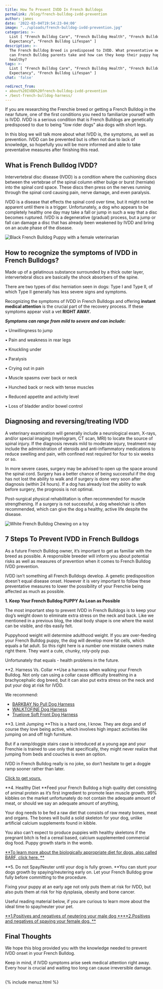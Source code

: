 ```yaml
---
title: How To Prevent IVDD In French Bulldogs
permalink: /blog/french-bulldog-ivdd-prevention
author: james
date: '2022-03-04T19:54:23-04:00'
image: "../uploads/french-bulldog-ivdd-prevention.jpg"
categories: >-
  List [ "French Bulldog Care", "French Bulldog Health", "French Bulldog Life
  Expectancy", "French Bulldog Lifespan" ]
description: >-
  The French Bulldog Breed is predisposed to IVDD. What preventative measures
  can French Bulldog parents take and how can they keep their puppy happy and
  healthy?
tags: >-
  List [ "French Bulldog Care", "French Bulldog Health", "French Bulldog Life
  Expectancy", "French Bulldog Lifespan" ]
chat: 'false'

redirect_from: 
- about%20IVDD%20french-bulldog-ivdd-prevention
- /best-french-bulldog-harness/
---
```

If you are researching the Frenchie breed or getting a French Bulldog in the near future, one of the first conditions you need to familiarize yourself with is IVDD. IVDD is a serious condition that is French Bulldogs are genetically predisposed to due to being "low rider dogs" aka dogs with short legs. 

 In this blog we will talk more about what IVDD is, the symptoms, as well as prevention. IVDD can be  prevented but is often not due to lack of knowledge, so hopefully you will be more informed and able to take preventative measures after finishing this read. 

## What is French Bulldog IVDD?

Intervertebral disc disease (IVDD) is a condition where the cushioning discs between the vertebrae of the spinal column either bulge or burst (herniate) into the spinal cord space. These discs then press on the nerves running through the spinal cord causing pain, nerve damage, and even paralysis.

IVDD is a disease that effects the spinal cord over time, but it might not be apparent until there is a trigger. Unfortunately, a dog who appears to be completely healthy one day may take a fall or jump in such a way that a disc becomes ruptured. IVDD is a degenerative (gradual) process, but a jump or fall can damage a disc that has already been weakened by IVDD and bring on an acute phase of the disease. 

![Black French Bulldog Puppy with a female veterinarian](/uploads/French-bulldog-excercise-1.jpg)

## How to recognize the symptoms of IVDD in French Bulldogs?

Made up of a gelatinous substance surrounded by a thick outer layer, intervertebral discs are basically the shock absorbers of the spine. 

There are two types of disc herniation seen in dogs: Type I and Type II, of which Type II generally has less severe signs and symptoms.

Recognizing the symptoms of IVDD in French Bulldogs and offering **instant medical attention** is the crucial part of the recovery process. If these symptoms appear visit a vet **RIGHT AWAY.**

**_Symptoms can range from mild to severe and can include:_**

•	Unwillingness to jump

•	Pain and weakness in rear legs 

•	Knuckling under

•	Paralysis 

•	Crying out in pain

•	Muscle spasms over back or neck

•	Hunched back or neck with tense muscles

•	Reduced appetite and activity level

•	Loss of bladder and/or bowel control 

## Diagnosing and reversing/treating IVDD

A veterinary examination will generally include a neurological exam, X-rays, and/or special imaging (myelogram, CT scan, MRI) to locate the source of spinal injury. If the diagnosis reveals mild to moderate injury, treatment may include the administration of steroids and anti-inflammatory medications to reduce swelling and pain, with confined rest required for four to six weeks or so.

In more severe cases, surgery may be advised to open up the space around the spinal cord. Surgery has a better chance of being successful if the dog has not lost the ability to walk and if surgery is done very soon after diagnosis (within 24 hours). If a dog has already lost the ability to walk before surgery, the prognosis is not optimal.

Post-surgical physical rehabilitation is often recommended for muscle strengthening. If a surgery is not successful, a dog wheelchair is often recommended, which can give the dog a healthy, active life despite the disease.

![White French Bulldog Chewing on a toy](/uploads/Blue-Frenchie-pup-1.jpg)

## 7 Steps To Prevent IVDD in French Bulldogs

As a future French Bulldog owner, it’s important to get as familiar with the breed as possible. A responsible breeder will inform you about potential risks as well as measures of prevention when it comes to French Bulldog IVDD prevention.

IVDD isn’t something all French Bulldogs develop. A genetic predisposition doesn't equal disease onset. However it is very important to follow these preventative measures to lower the possibility of your Frenchie being affected as much as possible.

**1.	Keep Your French Bulldog  PUPPY As Lean as Possible**

The most important step to prevent IVDD in French Bulldogs is to keep your dog’s weight down to eliminate extra stress on the neck and back. Like we mentioned in a previous blog, the ideal body shape is one where the waist can be visible, and ribs easily felt. 

Puppyhood weight will determine adulthood weight. If you are over-feeding your French Bulldog puppy, the dog will develop more fat cells, which equals a fat adult. So this right here is a number one mistake owners make right there. They want a cute, chunky, roly-poly pup. 

Unfortunately that equals - health problems in the future. 

**2.	Harness Vs. Collar 
**Use a harness when walking your French Bulldog. Not only can using a collar cause difficulty breathing in a brachycephalic dog breed, but it can also put extra stress on the neck and put your dog at risk for IVDD. 

We recommend:

* [BARKBAY No Pull Dog Harness](https://amzn.to/31iR92f)
* [WALKTOFINE Dog Harness](https://amzn.to/2XuAqrA)
* [Truelove Soft Front Dog Harness](https://amzn.to/31h6Cjm)

**3.	Limit Jumping
**This is a hard one, I know. They are dogs and of course they love being active, which involves high impact activities like jumping on and off high furniture. 

But if a ramp/doggie stairs case is introduced at a young age and your Frenchie is trained to use only that specifically, they might never realize that jumping from beds and couches is even an option. 

IVDD in French Bulldog really is no joke, so don’t hesitate to get a doggie ramp sooner rather than later. 

[Click to get yours.](https://amzn.to/2DcNafH)

**4.	Healthy Diet
**Feed your French Bulldog a high quality diet consisting of animal protein as it’s first ingredient to promote lean muscle growth. 99% kibbles on the market unfortunately do not contain the adequate amount of meat, or should we say an adequate amount of anything,

Your dog needs to be fed a raw diet that consists of raw meaty bones, meat and organs. The bones will build a solid skeleton for your dog, unlike artificial calcium supplements found in kibble. 

You also can't expect to produce puppies with healthy skeletons if the pregnant bitch is fed a cereal based, calcium supplemented commercial dog food. Puppy growth starts in the womb. 

[**To learn more about the biologically appropriate diet for dogs, also called BARF, click here. **](https://ethicalfrenchie.com/french-bulldog-feeding-the-raw-diet/)

**5.	Do not Spay/Neuter until your dog is fully grown. 
**You can stunt your dogs growth by spaying/neutering early on. Let your French Bulldog grow fully before committing to the procedure. 

Fixing your puppy at an early age not only puts them at risk for IVDD, but also puts them at risk for hip dysplasia, obesity and bone cancer. 

Useful reading material below, if you are curious to learn more about the ideal time to spay/neuter your pet.

[**1.Positives and negatives of neutering your male dog
**](https://www.yourpurebredpuppy.com/health/articles/neutering-male-dog.html)[**2.Positives and negatives of spaying your female dog.
**](https://www.yourpurebredpuppy.com/health/articles/spaying-female-dog.html)

## Final Thoughts

We hope this blog provided you with the knowledge needed to prevent IVDD onset in your French Bulldog. 

Keep in mind, if IVDD symptoms arise seek medical attention right away. Every hour is crucial and waiting too long can cause irreversible damage. 

##
{% include menuz.html %}